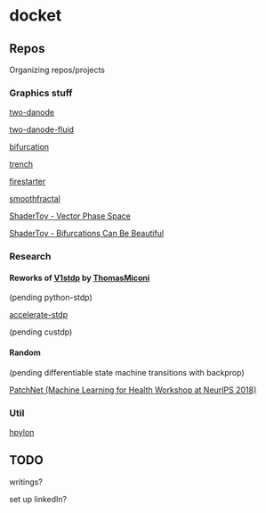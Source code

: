 # docket

## Repos
Organizing repos/projects

### Graphics stuff
[two-danode](https://github.com/fabricatedmath/two-danode)

[two-danode-fluid](https://github.com/fabricatedmath/two-danode-fluid)

[bifurcation](https://github.com/fabricatedmath/bifurcation)

[trench](https://github.com/fabricatedmath/trench)

[firestarter](https://github.com/fabricatedmath/firestarter)

[smoothfractal](https://github.com/fabricatedmath/smoothfractal)

[ShaderToy - Vector Phase Space](https://www.shadertoy.com/view/Ms3BzN)

[ShaderToy - Bifurcations Can Be Beautiful](https://www.shadertoy.com/view/XdtBDn)

### Research
#### Reworks of [V1stdp](https://github.com/fabricatedmath/V1stdp) by [ThomasMiconi](https://github.com/ThomasMiconi)
(pending python-stdp)

[accelerate-stdp](https://github.com/fabricatedmath/accelerate-stdp)

(pending custdp)

#### Random

(pending differentiable state machine transitions with backprop)

[PatchNet (Machine Learning for Health Workshop at NeurIPS 2018)](https://arxiv.org/abs/1705.08078v4)

### Util

[hpylon](https://github.com/fabricatedmath/hpylon)

## TODO

writings?

set up linkedIn?

